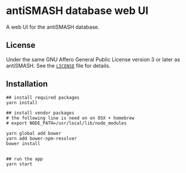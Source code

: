 antiSMASH database web UI
=========================

A web UI for the antiSMASH database.

License
-------

Under the same GNU Affero General Public License version 3 or later as antiSMASH.
See the [`LICENSE`](LICENSE) file for details.


## Installation

```
## install required packages
yarn install

## install vendor packages
# the following line is need on on OSX + homebrew
# export NODE_PATH=/usr/local/lib/node_modules

yarn global add bower
yarn add bower-npm-resolver
bower install


## run the app
yarn start



